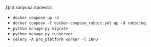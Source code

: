 Для запуска проекта:
- `docker compose up -d`
- `docker compose -f docker-compose_rabbit.yml up -d rabbitmq`
- `python manage.py migrate`
- `python manage.py runserver`
- `celery -A pro_platform worker -l INFO`